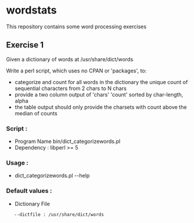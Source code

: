 # wordstats
This repository contains some word processing exercises

## Exercise 1
Given a dictionary of words at /usr/share/dict/words

Write a perl script, which uses no CPAN or 'packages', to:

- categorize and count for all words in the dictionary the unique count of sequential characters from 2 chars to N chars
- provide a two column output of 'chars' 'count' sorted by char-length, alpha
- the table output should only provide the charsets with count above the median of counts

### Script :
* Program Name bin/dict_categorizewords.pl
* Dependency :   libperl >= 5

### Usage :
* dict_categorizewords.pl --help

### Default values :
* Dictionary File
```
   --dictfile : /usr/share/dict/words
````


